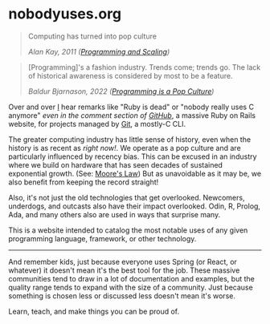 # nobodyuses.org

> Computing has turned into pop culture
>
> _Alan Kay, 2011 ([Programming and Scaling][kay-2011])_

> [Programming]'s a fashion industry. Trends come; trends go. The lack of
> historical awareness is considered by most to be a feature.
>
> _Baldur Bjarnason, 2022 ([Programming is a Pop Culture][baldur-2022])_
 
Over and over [I][bp] hear remarks like "Ruby is dead" or "nobody really uses C
anymore" _even in the comment section of [GitHub][gh]_, a massive Ruby on Rails
website, for projects managed by [Git][git], a mostly-C CLI.

The greater computing industry has little sense of history, even when the
history is as recent as _right now!_. We operate as a pop culture and are
particularly influenced by recency bias. This can be excused in an industry
where we build on hardware that has seen decades of sustained exponential
growth. (See: [Moore's Law][moore]) But as unavoidable as it may be, we also
benefit from keeping the record straight!

Also, it's not just the old technologies that get overlooked. Newcomers,
underdogs, and outcasts also have their impact overlooked. Odin, R, Prolog,
Ada, and many others also are used in ways that surprise many.

This is a website intended to catalog the most notable uses of any given
programming language, framework, or other technology.

---

And remember kids, just because everyone uses Spring (or React, or whatever) it
doesn't mean it's the best tool for the job. These massive communities tend to
draw in a lot of documentation and examples, but the quality range tends to
expand with the size of a community. Just because something is chosen less or
discussed less doesn't mean it's worse.

Learn, teach, and make things you can be proud of.



[baldur-2022]: https://baldurbjarnason.com/2022/programming-is-a-pop-culture/
[kay-2011]: https://www.youtube.com/watch?v=YyIQKBzIuBY

[bp]: https://github.com/booniepepper
[gh]: https://github.com/github
[git]: https://github.com/git/git
[moore]: https://en.wikipedia.org/wiki/Moore%27s_law
